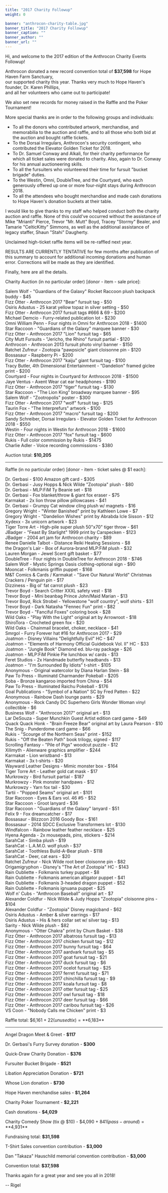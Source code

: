 ```yaml
---
title: "2017 Charity Followup"
weight: 0

banner: "anthrocon-charity-table.jpg"
banner_title: "2017 Charity Followup"
banner_caption: ""
banner_author: ""
banner_url: ""
---
```


Hi, and welcome to the 2017 edition of the Anthrocon Charity Events Followup!

Anthrocon donated a new record convention total of **$37,598** for Hope Haven Farm Sanctuary,<br>
our supported charity this year. Thanks very much to Hope Haven's founder, Dr. Karen Phillips,<br/>and all her volunteers who came out to participate!

We also set new records for money raised in the Raffle and the Poker Tournament!

More special thanks are in order to the following groups and individuals:

- To all the donors who contributed artwork, merchandise, and memorabilia to the auction and raffle, and to all those who both bid at the auction and bought raffle tickets.
- To the Dorsai Irregulars, Anthrocon's security contingent, who contributed the Elevator Golden Ticket for 2018.
- To Dr. Samuel Conway and Alkali, for their charity performance for which all ticket sales were donated to charity. Also, again to Dr. Conway for his annual auctioneering skills.
- To all the fursuiters who volunteered their time for fursuit "bucket brigade" duties.
- To the Westin, Omni, DoubleTree, and the Courtyard, who each generously offered up one or more four-night stays during Anthrocon 2018.
- To all the attendees who bought merchandise and made cash donations to Hope Haven's donation buckets at their table.

I would like to give thanks to my staff who helped conduct both the charity auction and raffle. None of this could've occurred without the assistance of Mike "Mrianti" Pierce, Trevor "Mr. Mutt" Boyd, Tracey "Stormy" Bealer, and Tamarie "CelticKitty" Simmons, as well as the additional assistance of legacy staffer, Shaun "Stahi" Daugherty.

Unclaimed high-ticket raffle items will be re-raffled next year.

RESULTS ARE CURRENTLY TENTATIVE for few months after publication of this summary to account for additional incoming donations and human error. Corrections will be made as they are identified.

Finally, here are all the details.

Charity Auction (in no particular order) [donor - item - sale price]:

Salem Wolf - "Guardians of the Galaxy" Rocket Raccoon plush backpack buddy - $45<br>
Fizz Otter - Anthrocon 2017 "Bear" fursuit tag - $50<br>
Osiris Adustus - 25 karat yellow topaz in silver setting - $50<br>
Fizz Otter - Anthrocon 2017 fursuit tags #666 & 69 - $200<br>
Michael Demcio - Furry-related publication lot - $230<br>
Omni William Penn - Four nights in Omni for Anthrocon 2018 - $1400<br>
Star Raccoon - "Guardians of the Galaxy" marquee banner - $30<br>
Fizz Otter - Anthrocon 2017 "Lion" fursuit tag - $65<br>
City Mutt Fursuits - "Jericho, the Rhino" fursuit partial - $120<br>
Anthrocon - Anthrocon 2013 fursuit photo vinyl banner - $150<br>
Ratchet Zufreur - Zootopia "pawpsicle" giant cloisonne pin - $120<br>
Bossasaur - Raspberry Pi - $200<br>
Fizz Otter - Anthrocon 2017 "kaiju" giant fursuit tag - $100<br>
Tracy Butler, 4th Dimensional Entertainment - "Dandelion" framed giclee print - $200<br>
Courtyard - Four nights in Courtyard for Anthrocon 2018 - $1500<br>
Jaye Ventus - Axent Wear cat ear headphones - $190<br>
Fizz Otter - Anthrocon 2017 "tiger" fursuit tag - $130<br>
Star Raccoon - "The Lion King" broadway marquee banner - $95<br>
Salem Wolf - "Zootropolis" poster - $300<br>
Fizz Otter - Anthrocon 2017 "wolf" fursuit tag - $125<br>
Taurin Fox - "The Interprefurs" artwork - $100<br>
Fizz Otter - Anthrocon 2017 "macro" fursuit tag - $200<br>
Sandy Schreiber, Dorsai Irregulars - Elevator Golden Ticket for Anthrocon 2018 - $550<br>
Westin - Four nights in Westin for Anthrocon 2018 - $1600<br>
Fizz Otter - Anthrocon 2017 "fox" fursuit tag - $600<br>
Rukis - Full color commission by Rukis - $1475<br>
Charlie Adler - Voice recording commissions - $380

Auction total: **$10,205**

***

Raffle (in no particular order) [donor - item - ticket sales @ $1 each]:

Dr. Gerbasi - $100 Amazon gift card - $305<br>
Dr. Gerbasi - Jusy Hopps & Nick Wilde "Zootopia" plush - $80<br>
Dr. Gerbasi - MLP:FiM Ty Beanie set - $18<br>
Dr. Gerbasi - Fox blanket/throw & giant fox eraser - $75<br>
Karmakat - 2x lion throw pillow pillowcases - $41<br>
Dr. Gerbasi - Grumpy Cat window cling plush w/ magnets - $16<br>
Gregory Wright - "Winter Banished" print by Kathleen Lowe - $7<br>
Gregory Wright - "Dandelion Wishes" print by Abrabda Icle Sisson - $12<br>
Xydexx - 3x unicorn artwork - $23<br>
Tiger Torre Art - High-pile super plush 50"x70" tiger throw - $61<br>
JBadger - "Feast By Starlight" 1999 print by Carspecken - $123<br>
JBadger - 2004 art jam for Anthrocon charity - $89<br>
Renee Danielle Talbot - Distance Reiki Healing Sessions - $8<br>
the Dragon's Lair - Box of Aurora-brand MLP:FiM plush - $32<br>
Lauren Morgan - Jewel Scent gift basket - $77<br>
DoubleTree - Four nights in DoubleTree for Anthrocon 2018 - $746<br>
Salem Wolf - Mystic Springs Oasis clothing-optional sign - $90<br>
Mooncat - Folkmanis griffin puppet - $168<br>
M&T Comics & Cards / Karmakat - "Save Our Natural World" Christmas Crackers / Penguin pin - $17<br>
Dizziness - Big ol' fat carrot plush - $23<br>
Trevor Boyd - Search Critter XXXL safety vest - $18<br>
Trevor Boyd - Mini beanbag Prince John/Maid Marian - $13<br>
Trevor Boyd, Rick Strobel - Yellowstone "wolf country", wolf shirts - $31<br>
Trevor Boyd - Dark Natasha "Fennec Fun" print - $82<br>
Trevor Boyd - "Fanciful Foxes" coloring book - $28<br>
Wild Oaks - "Play With the Light" original art by Arrowroot - $18<br>
ShiroTora - Crocheted green fox - $20<br>
Wild Oaks - Chainmail bracelet, choker, necklace - $41<br>
Smrgol - Furry Forever hat #16 for Anthrocon 2017 - $29<br>
Joatmon - Disney Villains "Delightfully Evil" HC - $47<br>
Joatmon - "Elements of Harmony Official Guidebook Vol. II" HC - $33<br>
Joatmon - "Jungle Book" Diamond ed. blu-ray package - $26<br>
Joatmon - MLP:FiM Pinkie Pie lunchbox w/ cards - $13<br>
Feret Studios - 2x Handmade butterfly headbands - $13<br>
Joatmon - "I'm Surrounded By Idiots" t-shirt - $105<br>
Anonymous - Original watercolor by Diana Harlan Stein - $8<br>
Paw To Press - Illuminatd Charmander Pokeball - $205<br>
Soba - Bronze kangaroo imported from China - $54<br>
Paw To Press - Illuminated Raichu Pokeball - $176<br>
Goal Publications - "Symbol of a Nation" SC by Fred Patten - $22<br>
Anonymous - Rainbow Dash lounge pants - $29<br>
Anonymous - Rock Candy DC Superhero Girls Wonder Woman vinyl collectible - $6<br>
Business Wolf - "Anthrocon 2017" original art - $13<br>
Lar DeSouza - Super Munchkin Guest Artist edition card game - $49<br>
Quack Quack Honk - "Brain Freeze Bear" original art by Laura Pearson - $10<br>
The Snig - Punderdome card game - $66<br>
Rukis - "Scourge of the Northern Seas" print - $152<br>
Rukis - "Off the Beaten Path" book trilogy, signed - $117<br>
Scrolling Fantasy - "Pile of Pigs" woodcut puzzle - $12<br>
Xilimyth - Alienware graphics amplifier - $244<br>
Karmakat - Lion wristband - $13<br>
Karmakat - 3x t-shirts - $20<br>
Wayward Leather Designs - Mimic monster box - $164<br>
Tiger Torre Art - Leather gold cat mask - $17<br>
Murkrowzy - Bird fursuit partial - $187<br>
Murkrowzy - Pink monster handpaws - $12<br>
Murkrowzy - Yarn fox tail - $30<br>
Tartii - "Popped Seams" original art - $101<br>
Star Raccoon - Eyes & Ears vol. 46 #5 - $52<br>
Star Raccoon - Groot lanyard - $36<br>
Star Raccoon - "Guardians of the Galaxy" lanyard - $51<br>
Felix 9 - Fox dreamcatcher - $17<br>
Bossasaur - Blizzcon 2016 Goody Box - $161<br>
Bossasaur - 2014 SDCC Exclusive Transformers lot - $130<br>
Windfalcon - Rainbow leather feather necklace - $25<br>
Hyena Agenda - 2x mousepads, pins, stickers - $214<br>
SarahCat - Simba plush - $19<br>
SarahCat - L.A.M.O. wolf plush - $37<br>
SarahCat - Toothless Build-A-Bear plush - $118<br>
SarahCat - Deer, cat ears - $20<br>
Ratchet Zufreur - Nick Wilde root beer cloisonne pin - $82<br>
Origamigryphon - Disney's "The Art of Zootopia" HC - $143<br>
Rain Oubliette - Folkmanis turkey puppet - $8<br>
Rain Oubliette - Folkmanis american alligator puppet - $41<br>
Rain Oubliette - Folkmanis 3-headed dragon puppet - $52<br>
Rain Oubliette - Folkmanis ignuana puppet - $25<br>
Wolf n' Cubs - "Anthrocon Baseball" original art - $7<br>
Alexander Coldfur - Nick Wilde & Judy Hopps "Zootopia" cloisonne pins - $104<br>
Alexander Coldfur - "Zootopia" Disney magicband - $62<br>
Osiris Adustus - Amber & silver earrings - $17<br>
Osiris Adustus - His & hers collar set w/ silver tag - $13<br>
Sarity - Nick Wilde plush - $82<br>
Anonymous - "Otter Chakra" print by Chum Basket - $38<br>
Fizz Otter - Anthrocon 2017 albatross fursuit tag - $13<br>
Fizz Otter - Anthrocon 2017 chicken fursuit tag - $12<br>
Fizz Otter - Anthrocon 2017 bunny fursuit tag - $64<br>
Fizz Otter - Anthrocon 2017 aardvark fursuit tag - $5<br>
Fizz Otter - Anthrocon 2017 goat fursuit tag - $21<br>
Fizz Otter - Anthrocon 2017 duck fursuit tag - $6<br>
Fizz Otter - Anthrocon 2017 ocelot fursuit tag - $25<br>
Fizz Otter - Anthrocon 2017 ferret fursuit tag - $71<br>
Fizz Otter - Anthrocon 2017 chinchilla fursuit tag - $9<br>
Fizz Otter - Anthrocon 2017 koala fursuit tag - $8<br>
Fizz Otter - Anthrocon 2017 otter fursuit tag - $25<br>
Fizz Otter - Anthrocon 2017 owl fursuit tag - $18<br>
Fizz Otter - Anthrocon 2017 deer fursuit tag - $66<br>
Fizz Otter - Anthrocon 2017 caribou fursuit tag - $26<br>
VS Coon - "Nobody Calls me Chicken" print - $3

Raffle total: $6,161 + $22 (unused tix) = **$6,183**

***

Angel Dragon Meet & Greet - **$117**

Dr. Gerbasi's Furry Survey donation - **$300**

Quick-Draw Charity Donation - **$376**

Fursuiter Bucket Brigade - **$521**

Libation Appreciation Donation - **$721**

Whose Lion donation - **$730**

Hope Haven merchandise sales - **$1,264**

Charity Poker Tournament - **$2,221**

Cash donations - **$4,029**

Charity Comedy Show (tix @ $10) - $4,090 + $841 (pass-around) = **$4,931**

Fundraising total: **$31,598**

T-Shirt Sales convention contribution - **$3,000**

Dan "Takaza" Hauschild memorial convention contribution - **$3,000**

Convention total: **$37,598**

Thanks again for a great year and see you all in 2018!

-- Rigel
